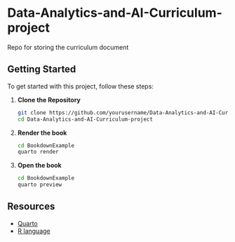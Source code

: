 # Data-Analytics-and-AI-Curriculum-project
Repo for storing the curriculum document

## Getting Started
To get started with this project, follow these steps:

1. **Clone the Repository**
   ```bash
   git clone https://github.com/yourusername/Data-Analytics-and-AI-Curriculum-project.git
   cd Data-Analytics-and-AI-Curriculum-project
   ```
   
2. **Render the book**
   ```bash
   cd BookdownExample
   quarto render
   ```
3. **Open the book**
   ```bash
   cd BookdownExample
   quarto preview
   ```
## Resources
- [Quarto](https://quarto.org/)
- [R language](https://www.r-project.org/)
